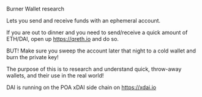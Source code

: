 Burner Wallet research

Lets you send and receive funds with an ephemeral account. 

If you are out to dinner and you need to send/receive a quick amount of ETH/DAI, open up https://qreth.io and do so. 

BUT! Make sure you sweep the account later that night to a cold wallet and burn the private key!

The purpose of this is to research and understand quick, throw-away wallets, and their use in the real world!

DAI is running on the POA xDAI side chain on https://xdai.io

